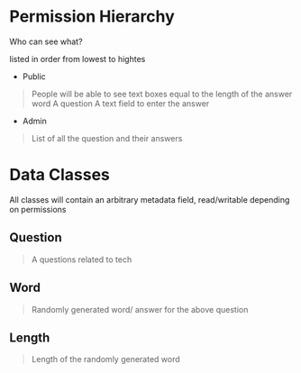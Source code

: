 # Permission Hierarchy
Who can see what?

listed in order from lowest to hightes
- Public
 > People will be able to see text boxes equal to the length of the answer word
 > A question
 > A text field to enter the answer

- Admin
 > List of all the question and their answers


# Data Classes
All classes will contain an arbitrary metadata field, read/writable depending on permissions

## Question
> A questions related to tech

## Word
> Randomly generated word/ answer for the above question

## Length
> Length of the randomly generated word